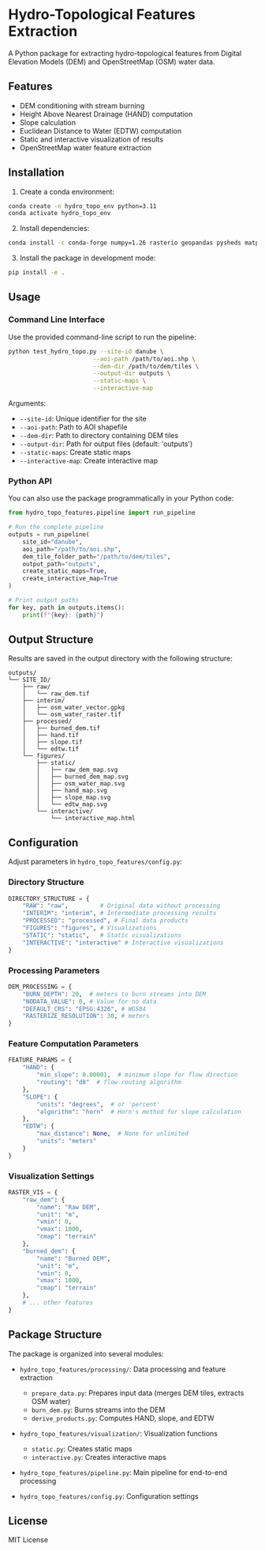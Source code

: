 # Hydro-Topological Features Extraction

A Python package for extracting hydro-topological features from Digital Elevation Models (DEM) and OpenStreetMap (OSM) water data.

## Features

- DEM conditioning with stream burning
- Height Above Nearest Drainage (HAND) computation
- Slope calculation
- Euclidean Distance to Water (EDTW) computation
- Static and interactive visualization of results
- OpenStreetMap water feature extraction

## Installation

1. Create a conda environment:

```bash
conda create -n hydro_topo_env python=3.11
conda activate hydro_topo_env
```

2. Install dependencies:

```bash
conda install -c conda-forge numpy=1.26 rasterio geopandas pysheds matplotlib folium cartopy geemap osmnx scipy tqdm
```

3. Install the package in development mode:

```bash
pip install -e .
```

## Usage

### Command Line Interface

Use the provided command-line script to run the pipeline:

```bash
python test_hydro_topo.py --site-id danube \
                        --aoi-path /path/to/aoi.shp \
                        --dem-dir /path/to/dem/tiles \
                        --output-dir outputs \
                        --static-maps \
                        --interactive-map
```

Arguments:

- `--site-id`: Unique identifier for the site
- `--aoi-path`: Path to AOI shapefile
- `--dem-dir`: Path to directory containing DEM tiles
- `--output-dir`: Path for output files (default: 'outputs')
- `--static-maps`: Create static maps
- `--interactive-map`: Create interactive map

### Python API

You can also use the package programmatically in your Python code:

```python
from hydro_topo_features.pipeline import run_pipeline

# Run the complete pipeline
outputs = run_pipeline(
    site_id="danube",
    aoi_path="/path/to/aoi.shp",
    dem_tile_folder_path="/path/to/dem/tiles",
    output_path="outputs",
    create_static_maps=True,
    create_interactive_map=True
)

# Print output paths
for key, path in outputs.items():
    print(f"{key}: {path}")
```

## Output Structure

Results are saved in the output directory with the following structure:

```
outputs/
└── SITE_ID/
    ├── raw/
    │   └── raw_dem.tif
    ├── interim/
    │   ├── osm_water_vector.gpkg
    │   └── osm_water_raster.tif
    ├── processed/
    │   ├── burned_dem.tif
    │   ├── hand.tif
    │   ├── slope.tif
    │   └── edtw.tif
    └── figures/
        ├── static/
        │   ├── raw_dem_map.svg
        │   ├── burned_dem_map.svg
        │   ├── osm_water_map.svg
        │   ├── hand_map.svg
        │   ├── slope_map.svg
        │   └── edtw_map.svg
        └── interactive/
            └── interactive_map.html
```

## Configuration

Adjust parameters in `hydro_topo_features/config.py`:

### Directory Structure

```python
DIRECTORY_STRUCTURE = {
    "RAW": "raw",         # Original data without processing
    "INTERIM": "interim", # Intermediate processing results
    "PROCESSED": "processed", # Final data products
    "FIGURES": "figures", # Visualizations
    "STATIC": "static",   # Static visualizations
    "INTERACTIVE": "interactive" # Interactive visualizations
}
```

### Processing Parameters

```python
DEM_PROCESSING = {
    "BURN_DEPTH": 20,  # meters to burn streams into DEM
    "NODATA_VALUE": 0, # Value for no data
    "DEFAULT_CRS": "EPSG:4326", # WGS84
    "RASTERIZE_RESOLUTION": 30, # meters
}
```

### Feature Computation Parameters

```python
FEATURE_PARAMS = {
    "HAND": {
        "min_slope": 0.00001,  # minimum slope for flow direction
        "routing": "d8"  # flow routing algorithm
    },
    "SLOPE": {
        "units": "degrees",  # or 'percent'
        "algorithm": "horn"  # Horn's method for slope calculation
    },
    "EDTW": {
        "max_distance": None,  # None for unlimited
        "units": "meters"
    }
}
```

### Visualization Settings

```python
RASTER_VIS = {
    "raw_dem": {
        "name": "Raw DEM",
        "unit": "m",
        "vmin": 0,
        "vmax": 1000,
        "cmap": "terrain"
    },
    "burned_dem": {
        "name": "Burned DEM",
        "unit": "m",
        "vmin": 0,
        "vmax": 1000,
        "cmap": "terrain"
    },
    # ... other features
}
```

## Package Structure

The package is organized into several modules:

- `hydro_topo_features/processing/`: Data processing and feature extraction

  - `prepare_data.py`: Prepares input data (merges DEM tiles, extracts OSM water)
  - `burn_dem.py`: Burns streams into the DEM
  - `derive_products.py`: Computes HAND, slope, and EDTW

- `hydro_topo_features/visualization/`: Visualization functions

  - `static.py`: Creates static maps
  - `interactive.py`: Creates interactive maps

- `hydro_topo_features/pipeline.py`: Main pipeline for end-to-end processing
- `hydro_topo_features/config.py`: Configuration settings

## License

MIT License
